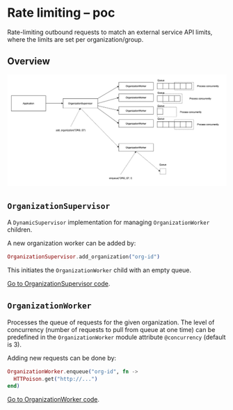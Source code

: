 # Rate limiting – poc

Rate-limiting outbound requests to match an external service API limits, where the limits are set per organization/group.

## Overview

![Overview](./docs/overview.png)


## `OrganizationSupervisor`

A `DynamicSupervisor` implementation for managing `OrganizationWorker` children.

A new organization worker can be added by:

```elixir
OrganizationSupervisor.add_organization("org-id")
```

This initiates the `OrganizationWorker` child with an empty queue.

[Go to OrganizationSupervisor code](./lib/sender/organization_supervisor.ex).


## `OrganizationWorker`

Processes the queue of requests for the given organization. The level of concurrency (number of requests to pull from queue at one time) can be predefined in the `OrganizationWorker` module attribute `@concurrency` (default is 3).

Adding new requests can be done by:

```elixir
OrganizationWorker.enqueue("org-id", fn ->
  HTTPoison.get("http://...")
end)
```

[Go to OrganizationWorker code](./lib/sender/organization_worker.ex).
